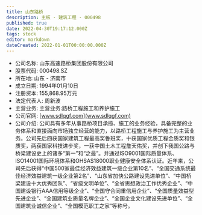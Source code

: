 ```yaml
---
title: 山东路桥
description: 主板 - 建筑工程 - 000498
published: true
date: 2022-04-30T19:17:12.000Z
tags: stock
editor: markdown
dateCreated: 2022-01-01T00:00:00.000Z
---
```


- 公司名称: 山东高速路桥集团股份有限公司
- 股票代码: 000498.SZ
- 所在地: 山东 - 济南市
- 成立日期: 1994年01月10日
- 注册资本: 155,868.95万元
- 法定代表人: 周新波
- 主营业务: 主营业务:路桥工程施工和养护施工
- 公司官网: [www.sdlqgf.com](www.sdlqgf.com)
- 公司介绍: 公司具有多年从事路桥项目承揽、施工的业务经验，具备完整的业务体系和直接面向市场独立经营的能力，以路桥工程施工与养护施工为主营业务。公司先后四获国家建筑工程最高奖鲁班奖，十获国家优质工程金质奖和银质奖，两获国家科技进步奖，一获中国土木工程詹天佑奖，并创下我国公路与桥梁建设史上的诸多“第一”和“之最”。并通过ISO9001国际质量体系、ISO14001国际环境体系和OHSAS18000职业健康安全体系认证。近年来，公司先后获得“中国500家最佳经济效益建筑一级企业第10名”、“全国交通系统最佳经济效益建筑一级企业第2名”、“山东省加快公路建设先进单位”、“中国桥梁建设十大优秀团队”、“省级文明单位”、“全省思想政治工作优秀企业”、“中国建设银行AAA信用等级企业”、“全国守合同重信用企业”、“全国质量效益型先进企业”、“全国建筑业质量名牌企业”、“全国企业文化建设先进单位”、“全国建筑业诚信企业”、“全国模范职工之家”等称号。


